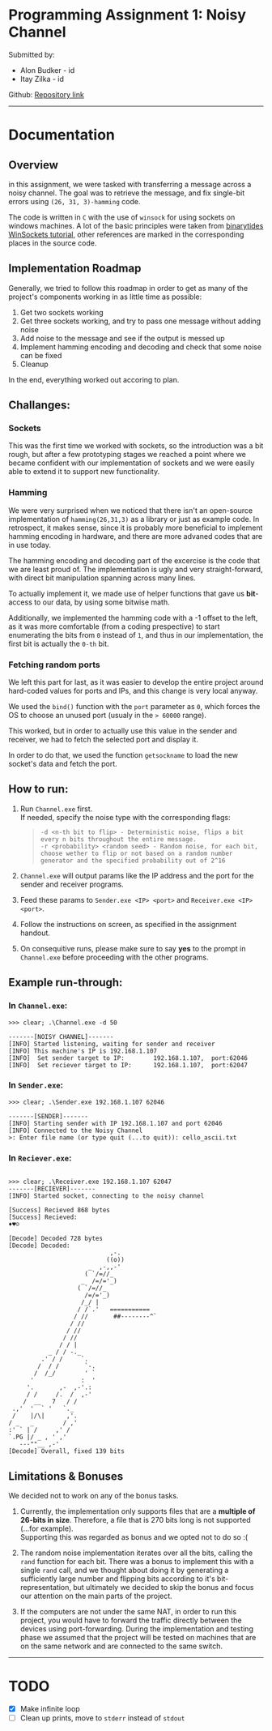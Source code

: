 # Programming Assignment 1: **Noisy Channel**
Submitted by:
* Alon Budker - id
* Itay Zilka - id

Github: [Repository link](https://github.com/g-bulgarit/Intro-to-Computer-Networking/tree/main/PA1_NoisyChannel)

________________
# Documentation
## **Overview**
in this assignment, we were tasked with transferring a message across a noisy channel.
The goal was to retrieve the message, and fix single-bit errors using `(26, 31, 3)-hamming` code.

The code is written in `C` with the use of `winsock` for using sockets on windows machines.
A lot of the basic principles were taken from [binarytides WinSockets tutorial](https://www.binarytides.com/winsock-socket-programming-tutorial/), other references are marked in the corresponding places in the source code.

## **Implementation Roadmap**
Generally, we tried to follow this roadmap in order to get as many of the project's components working in as little time as possible:
1. Get two sockets working
2. Get three sockets working, and try to pass one message without adding noise
3. Add noise to the message and see if the output is messed up
4. Implement hamming encoding and decoding and check that some noise can be fixed
5. Cleanup

In the end, everything worked out accoring to plan.

## **Challanges:**
### **Sockets**
This was the first time we worked with sockets, so the introduction was a bit rough, but after a few prototyping stages we reached a point where we became confident with our implementation of sockets and we were easily able to extend it to support new functionality.

### **Hamming**
We were very surprised when we noticed that there isn't an open-source implementation of `hamming(26,31,3)` as a library or just as example code. In retrospect, it makes sense, since it is probably more beneficial to implement hamming encoding in hardware, and there are more advaned codes that are in use today.

The hamming encoding and decoding part of the excercise is the code that we are least proud of. The implementation is ugly and very straight-forward, with direct bit manipulation spanning across many lines.

To actually implement it, we made use of helper functions that gave us **bit**-access to our data, by using some bitwise math.

Additionally, we implemented the hamming code with a -1 offset to the left, as it was more comfortable (from a coding prespective) to start enumerating the bits from `0` instead of `1`, and thus in our implementation, the first bit is actually the `0-th` bit.

### **Fetching random ports**
We left this part for last, as it was easier to develop the entire project around hard-coded values for ports and IPs, and this change is very local anyway.

We used the `bind()` function with the `port` parameter as `0`, which forces the OS to choose an unused port (usualy in the `> 60000` range).

This worked, but in order to actually use this value in the sender and receiver, we had to fetch the selected port and display it.

In order to do that, we used the function `getsockname` to load the new socket's data and fetch the port.

## **How to run:**
1. Run `Channel.exe` first. \
    If needed, specify the noise type with the corresponding flags:
    > ```-d <n-th bit to flip> - Deterministic noise, flips a bit every n bits throughout the entire message.```\
    ```-r <probability> <random seed> - Random noise, for each bit, choose wether to flip or not based on a random number generator and the specified probability out of 2^16```

2. `Channel.exe` will output params like the IP address and the port for the sender and receiver programs.
3. Feed these params to `Sender.exe <IP> <port>` and `Receiver.exe <IP> <port>`.
4. Follow the instructions on screen, as specified in the assignment handout.
5. On consequitive runs, please make sure to say **yes** to the prompt in `Channel.exe` before proceeding with the other programs.

## **Example run-through**:
### In `Channel.exe`:
```
>>> clear; .\Channel.exe -d 50

-------[NOISY CHANNEL]-------
[INFO] Started listening, waiting for sender and receiver
[INFO] This machine's IP is 192.168.1.107
[INFO]  Set sender target to IP:        192.168.1.107,  port:62046
[INFO]  Set reciever target to IP:      192.168.1.107,  port:62047
```

### In `Sender.exe`:
```
>>> clear; .\Sender.exe 192.168.1.107 62046

-------[SENDER]-------
[INFO] Starting sender with IP 192.168.1.107 and port 62046
[INFO] Connected to the Noisy Channel
>: Enter file name (or type quit (...to quit)): cello_ascii.txt
```

### In `Reciever.exe`:
```

>>> clear; .\Receiver.exe 192.168.1.107 62047
-------[RECIEVER]-------
[INFO] Started socket, connecting to the noisy channel

[Success] Recieved 868 bytes
[Success] Recieved:
♦♥☺

[Decode] Decoded 728 bytes
[Decode] Decoded:
                            ,-.
                           ((o))
                      _  ,-,,-'
                     ( `/=//_
                    _  /=/='_)
                   ( `/=//_
                     /=/='_)
                    /_/ |
                   / /`.'   ===========
                  / //       ##--------^`
                 / //
                / //
               / //
              / / |
           _ / / -._
         .' / /     `.
        /  / /       `-.
       /  /_/        ' `
      '             :  '
     '.       ,-  ,-'.:
     / /     /.  /  ,-'
    /  __   7   / /
 .,'  '  ` '   `._
 /    |/\|      ,'.
/ _   _        / ,'
:' ` | /     ,' /
`.PG |/ _ , ' ,'
   ---""__ ,-'
[Decode] Overall, fixed 139 bits
```

## **Limitations & Bonuses**
We decided not to work on any of the bonus tasks.


1. Currently, the implementation only supports files that are a **multiple of 26-bits in size**. Therefore, a file that is 270 bits long is not supported (...for example).\
Supporting this was regarded as bonus and we opted not to do so :(

2. The random noise implementation iterates over all the bits, calling the `rand` function for each bit. There was a bonus to implement this with a single `rand` call, and we thought about doing it by generating a sufficiently large number and flipping bits according to it's bit-representation, but ultimately we decided to skip the bonus and focus our attention on the main parts of the project.

3. If the computers are not under the same NAT, in order to run this project, you would have to forward the traffic directly between the devices using port-forwarding. During the implementation and testing phase we assumed that the project will be tested on machines that are on the same network and are connected to the same switch.

_____________
# TODO
* [x] Make infinite loop
* [ ] Clean up prints, move to `stderr` instead of `stdout`
